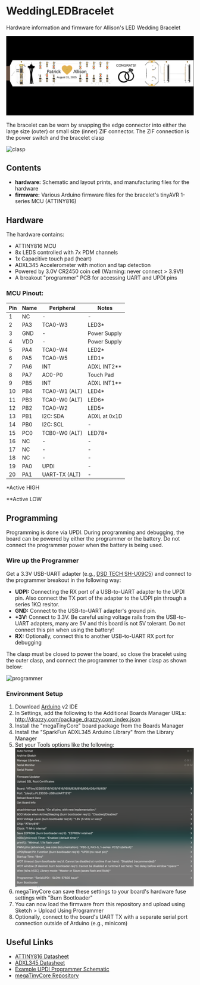 # WeddingLEDBracelet
Hardware information and firmware for Allison's LED Wedding Bracelet

![PCB](images/PCB.png)

The bracelet can be worn by snapping the edge connector into either the large size (outer) or small size (inner) ZIF connector. The ZIF connection is the power switch and the bracelet clasp

<img src="images/clasp.png" alt="clasp" width="300">

## Contents

* **hardware:** Schematic and layout prints, and manufacturing files for the hardware
* **firmware:** Various Arduino firmware files for the bracelet's tinyAVR 1-series MCU (ATTINY816)


## Hardware

The hardware contains:

* ATTINY816 MCU
* 8x LEDS controlled with 7x PDM channels
* 1x Capacitive touch pad (heart)
* ADXL345 Accelerometer with motion and tap detection
* Powered by 3.0V CR2450 coin cell (Warning: never connect > 3.9V!)
* A breakout "programmer" PCB for accessing UART and UPDI pins

### MCU Pinout:

| Pin | Name | Peripheral       | Notes          |
|-----|------|------------------|----------------|
| 1   | NC   | -                |  -             |
| 2   | PA3  | TCA0-W3          | LED3*          |
| 3   | GND  | -                | Power Supply   |
| 4   | VDD  | -                | Power Supply   |
| 5   | PA4  | TCA0-W4          | LED2*          |
| 6   | PA5  | TCA0-W5          | LED1*          |
| 7   | PA6  | INT              | ADXL INT2**    |
| 8   | PA7  | AC0-P0           | Touch Pad      |
| 9   | PB5  | INT              | ADXL INT1**    |
| 10  | PB4  | TCA0-W1 (ALT)    | LED4*          |
| 11  | PB3  | TCA0-W0 (ALT)    | LED6*          |
| 12  | PB2  | TCA0-W2          | LED5*          |
| 13  | PB1  | I2C: SDA         | ADXL at 0x1D   |
| 14  | PB0  | I2C: SCL         | -              |
| 15  | PC0  | TCB0-W0 (ALT)    | LED78*         |
| 16  | NC   | -                | -              |
| 17  | NC   | -                | -              |
| 18  | NC   | -                | -              |
| 19  | PA0  | UPDI             | -              |
| 20  | PA1  | UART-TX (ALT)    | -              |

\*Active HIGH

\*\*Active LOW


## Programming
Programming is done via UPDI. During programming and debugging, the board can be powered by either the programmer or the battery. Do not connect the programmer power when the battery is being used. 

### Wire up the Programmer
Get a 3.3V USB-UART adapter (e.g., [DSD TECH SH-U09C5](https://a.co/d/dYEtSY1)) and connect to the programmer breakout in the following way:

* **UDPI:** Connecting the RX port of a USB-to-UART adapter to the UPDI pin. Also connect the TX port of the adapter to the UDPI pin through a series 1KΩ resitor.
* **GND:** Connect to the USB-to-UART adapter's ground pin.
* **+3V:** Connect to 3.3V. Be careful using voltage rails from the USB-to-UART adapters, many are 5V and this board is not 5V tolerant. Do not connect this pin when using the battery!
* **RX:** Optionally, connect this to another USB-to-UART RX port for debugging

The clasp must be closed to power the board, so close the bracelet using the outer clasp, and connect the programmer to the inner clasp as shown below:

<img src="images/programmer.png" alt="programmer" width="300">

### Environment Setup
1. Download [Arduino](https://www.arduino.cc/en/software/) v2 IDE
1. In Settings, add the following to the Additional Boards Manager URLs: http://drazzy.com/package_drazzy.com_index.json
1. Install the "megaTinyCore" board package from the Boards Manager
1. Install the "SparkFun ADXL345 Arduino Library" from the Library Manager
1. Set your Tools options like the following:
![Board Settings](images/boardsettings.png)
1. megaTinyCore can save these settings to your board's hardware fuse settings with "Burn Bootloader"
1. You can now load the firmware from this repository and upload using Sketch > Upload Using Programmer
1. Optionally, connect to the board's UART TX with a separate serial port connection outside of Arduino (e.g., minicom)



## Useful Links
- [ATTINY816 Datasheet](https://ww1.microchip.com/downloads/aemDocuments/documents/MCU08/ProductDocuments/DataSheets/ATtiny417-814-816-817-DataSheet-DS40002288A.pdf)  
- [ADXL345 Datasheet](https://www.analog.com/media/en/technical-documentation/data-sheets/adxl345.pdf)  
- [Example UPDI Programmer Schematic](https://learn.adafruit.com/adafruit-updi-friend/downloads)  
- [megaTinyCore Repository](https://github.com/SpenceKonde/megaTinyCore/tree/master)  



